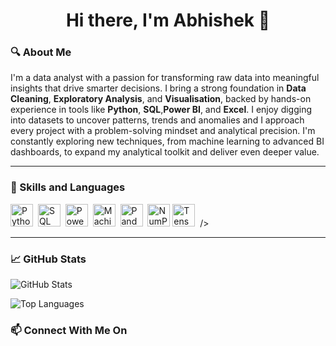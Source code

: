 <h1 align="center">Hi there, I'm Abhishek 👋</h1>


### 🔍 About Me

I'm a data analyst with a passion for transforming raw data into meaningful insights that drive smarter decisions. I bring a strong foundation in **Data Cleaning**, **Exploratory Analysis**, and **Visualisation**, backed by hands-on experience in tools like **Python**, **SQL**,**Power BI**, and **Excel**. I enjoy digging into datasets to uncover patterns, trends and anomalies and I approach every project with a problem-solving mindset and analytical precision. I'm constantly exploring new techniques, from machine learning to advanced BI dashboards, to expand my analytical toolkit and deliver even deeper value. 

---

### 🧰 Skills and Languages 

<p>
  <img src="assets/python.svg" alt="Python" width="36" height="36" />&nbsp;
  <img src="assets/sql.svg" alt="SQL" width="36" height="36" />&nbsp;
  <img src="assets/powerbi.svg" alt="Power BI" width="36" height="36" />&nbsp;
  <img src="assets/machinelearning.svg" alt="Machine Learning" width="36" height="36" />&nbsp;
  <img src="assets/pandas.svg" alt="Pandas" width="36" height="36" />&nbsp;
  <img src="assets/numpy.svg" alt="NumPy" width="36" height="36" />
  <img src="assets/tensorflow.svg" alt="TensorFlow" width="36" height="36" />&nbsp />
</p>

---

### 📈 GitHub Stats

<p align="left">
  <img src="https://github-readme-stats.vercel.app/api?username=Abhishek05P&show_icons=true&locale=en" alt="GitHub Stats" />
</p>

<p align="left">
  <img src="https://github-readme-stats.vercel.app/api/top-langs?username=Abhishek05P&show_icons=true&locale=en&layout=compact" alt="Top Languages" />
</p>

### 📫 Connect With Me On
